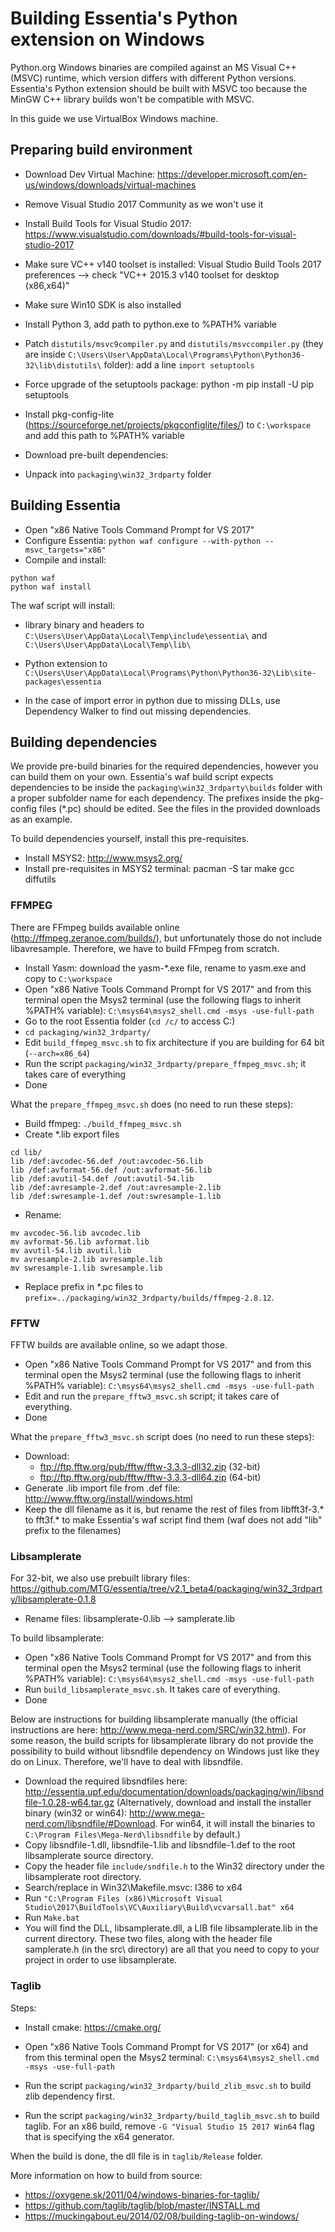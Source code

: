 # Building Essentia's Python extension on Windows 

Python.org Windows binaries are compiled against an MS Visual C++ (MSVC) runtime, which version differs with different Python versions. Essentia's Python extension should be built with MSVC too because the MinGW C++ library builds won't be compatible with MSVC.

In this guide we use VirtualBox Windows machine.

## Preparing build environment
- Download Dev Virtual Machine: https://developer.microsoft.com/en-us/windows/downloads/virtual-machines
- Remove Visual Studio 2017 Community as we won't use it
- Install Build Tools for Visual Studio 2017: https://www.visualstudio.com/downloads/#build-tools-for-visual-studio-2017
- Make sure VC++ v140 toolset is installed: Visual Studio Build Tools 2017 preferences --> check "VC++ 2015.3 v140 toolset for desktop (x86,x64)"
- Make sure Win10 SDK is also installed
- Install Python 3, add path to python.exe to %PATH% variable
- Patch ``distutils/msvc9compiler.py`` and ``distutils/msvccompiler.py`` (they are inside ``C:\Users\User\AppData\Local\Programs\Python\Python36-32\lib\distutils\`` folder): add a line ``import setuptools``
- Force upgrade of the setuptools package: python -m pip install -U pip setuptools
- Install pkg-config-lite (https://sourceforge.net/projects/pkgconfiglite/files/) to ``C:\workspace`` and add this path to %PATH% variable


- Download pre-built dependencies:
- Unpack into ```packaging\win32_3rdparty``` folder    


## Building Essentia
- Open "x86 Native Tools Command Prompt for VS 2017"
- Configure Essentia: ``python waf configure --with-python --msvc_targets="x86"``
- Compile and install: 
```
python waf
python waf install
```

The waf script will install: 
- library binary and headers to ``C:\Users\User\AppData\Local\Temp\include\essentia\`` and ``C:\Users\User\AppData\Local\Temp\lib\``
- Python extension to ``C:\Users\User\AppData\Local\Programs\Python\Python36-32\Lib\site-packages\essentia``

- In the case of import error in python due to missing DLLs, use Dependency Walker to find out missing dependencies.



## Building dependencies

We provide pre-build binaries for the required dependencies, however you can build them on your own. Essentia's waf build script expects dependencies to be inside the ```packaging\win32_3rdparty\builds``` folder with a proper subfolder name for each dependency. The prefixes inside the pkg-config files (*.pc) should be edited. See the files in the provided downloads as an example.

To build dependencies yourself, install this pre-requisites.
- Install MSYS2: http://www.msys2.org/
- Install pre-requisites in MSYS2 terminal: pacman -S tar make gcc diffutils



### FFMPEG

There are FFmpeg builds available online (http://ffmpeg.zeranoe.com/builds/), but unfortunately those do not include libavresample. Therefore, we have to build FFmpeg from scratch. 

- Install Yasm: download the yasm-*.exe file, rename to yasm.exe and copy to ``C:\workspace``
- Open "x86 Native Tools Command Prompt for VS 2017" and from this terminal open the Msys2 terminal (use the following flags to inherit %PATH% variable): ``C:\msys64\msys2_shell.cmd -msys -use-full-path``
- Go to the root Essentia folder (``cd /c/`` to access C:)
- ``cd packaging/win32_3rdparty/``
- Edit ``build_ffmpeg_msvc.sh`` to fix architecture if you are building for 64 bit (``--arch=x86_64``)
- Run the script ``packaging/win32_3rdparty/prepare_ffmpeg_msvc.sh``; it takes care of everything
- Done

What the ``prepare_ffmpeg_msvc.sh`` does (no need to run these steps):
- Build ffmpeg: ``./build_ffmpeg_msvc.sh``
- Create *.lib export files
```
cd lib/
lib /def:avcodec-56.def /out:avcodec-56.lib
lib /def:avformat-56.def /out:avformat-56.lib
lib /def:avutil-54.def /out:avutil-54.lib
lib /def:avresample-2.def /out:avresample-2.lib
lib /def:swresample-1.def /out:swresample-1.lib
```
- Rename: 
```
mv avcodec-56.lib avcodec.lib
mv avformat-56.lib avformat.lib
mv avutil-54.lib avutil.lib
mv avresample-2.lib avresample.lib
mv swresample-1.lib swresample.lib
```
- Replace prefix in *.pc files to ```prefix=../packaging/win32_3rdparty/builds/ffmpeg-2.8.12```.

### FFTW
FFTW builds are available online, so we adapt those.

- Open "x86 Native Tools Command Prompt for VS 2017" and from this terminal open the Msys2 terminal (use the following flags to inherit %PATH% variable): ``C:\msys64\msys2_shell.cmd -msys -use-full-path``
- Edit and run the ``prepare_fftw3_msvc.sh`` script; it takes care of everything.
- Done

What the ``prepare_fftw3_msvc.sh`` script does (no need to run these steps):
- Download:
    - ftp://ftp.fftw.org/pub/fftw/fftw-3.3.3-dll32.zip (32-bit)
    - ftp://ftp.fftw.org/pub/fftw/fftw-3.3.3-dll64.zip (64-bit)
- Generate .lib import file from .def file: http://www.fftw.org/install/windows.html
- Keep the dll filename as it is, but rename the rest of files from libfft3f-3.* to fft3f.* to make Essentia's waf script find them (waf does not add "lib" prefix to the filenames)


### Libsamplerate

For 32-bit, we also use prebuilt library files: https://github.com/MTG/essentia/tree/v2.1_beta4/packaging/win32_3rdparty/libsamplerate-0.1.8
- Rename files: libsamplerate-0.lib --> samplerate.lib

To build libsamplerate:
- Open "x86 Native Tools Command Prompt for VS 2017" and from this terminal open the Msys2 terminal (use the following flags to inherit %PATH% variable): ``C:\msys64\msys2_shell.cmd -msys -use-full-path``
- Run ``build_libsamplerate_msvc.sh``. It takes care of everything.
- Done

Below are instructions for building libsamplerate manually (the official instructions are here: http://www.mega-nerd.com/SRC/win32.html). For some reason, the build scripts for libsamplerate library do not provide the possibility to build without libsndfile dependency on Windows just like they do on Linux. Therefore, we'll have to deal with libsndfile.

- Download the required libsndfiles here: http://essentia.upf.edu/documentation/downloads/packaging/win/libsndfile-1.0.28-w64.tar.gz (Alternatively, download and install the installer binary (win32 or win64): http://www.mega-nerd.com/libsndfile/#Download. For win64, it will install the binaries to ```C:\Program Files\Mega-Nerd\libsndfile``` by default.)
- Copy libsndfile-1.dll, libsndfile-1.lib and libsndfile-1.def to the root libsamplerate source directory.
- Copy the header file ```include/sndfile.h``` to the Win32 directory under the libsamplerate root directory. 
- Search/replace in Win32\Makefile.msvc: I386 to x64 
- Run ```"C:\Program Files (x86)\Microsoft Visual Studio\2017\BuildTools\VC\Auxiliary\Build\vcvarsall.bat" x64```
- Run ```Make.bat```
- You will find the DLL, libsamplerate.dll, a LIB file libsamplerate.lib in the current directory. These two files, along with the header file samplerate.h (in the src\ directory) are all that you need to copy to your project in order to use libsamplerate.

### Taglib

Steps:
- Install cmake: https://cmake.org/
- Open "x86 Native Tools Command Prompt for VS 2017" (or x64) and from this terminal open the Msys2 terminal: ```C:\msys64\msys2_shell.cmd -msys -use-full-path```

- Run the script ``packaging/win32_3rdparty/build_zlib_msvc.sh`` to build zlib dependency first.
- Run the script ``packaging/win32_3rdparty/build_taglib_msvc.sh`` to build taglib. For an x86 build, remove ```-G "Visual Studio 15 2017 Win64``` flag that is specifying the x64 generator.

When the build is done, the dll file is in ``taglib/Release`` folder.

More information on how to build from source:
- https://oxygene.sk/2011/04/windows-binaries-for-taglib/
- https://github.com/taglib/taglib/blob/master/INSTALL.md
- https://muckingabout.eu/2014/02/08/building-taglib-on-windows/
